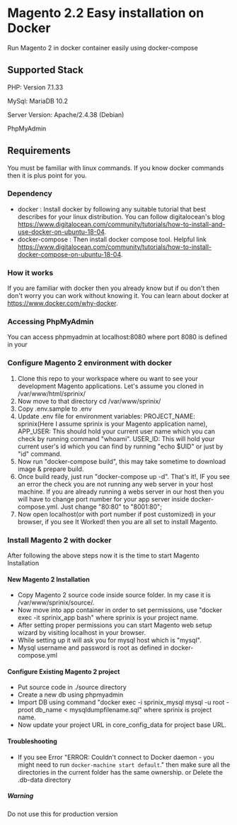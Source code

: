 # Magento 2.2 Easy installation on Docker
Run Magento 2 in docker container easily using docker-compose

## Supported Stack
PHP: Version 7.1.33

MySql: MariaDB 10.2

Server Version: Apache/2.4.38 (Debian)

PhpMyAdmin

## Requirements
You must be familiar with linux commands. If you know docker commands then it is plus point for you.

### Dependency
- docker : Install docker by following any suitable tutorial that best describes for your linux distribution. You can follow digitalocean's blog https://www.digitalocean.com/community/tutorials/how-to-install-and-use-docker-on-ubuntu-18-04.
- docker-compose : Then install docker compose tool. Helpful link https://www.digitalocean.com/community/tutorials/how-to-install-docker-compose-on-ubuntu-18-04.

### How it works
If you are familiar with docker then you already know but if ou don't then don't worry you can work without knowing it.
You can learn about docker at https://www.docker.com/why-docker.

### Accessing PhpMyAdmin
You can access phpmyadmin at localhost:8080 where port 8080 is defined in your 

### Configure Magento 2 environment with docker
1. Clone this repo to your workspace where ou want to see your development Magento applications. Let's assume you cloned in /var/www/html/sprinix/
2. Now move to that directory cd /var/www/sprinix/
3. Copy .env.sample to .env
4. Update .env file for environment variables:
 PROJECT_NAME: sprinix(Here I assume sprinix is your Magento application name),
 APP_USER: This should hold your current user name which you can check by running command "whoami".
 USER_ID: This will hold your current user's id which you can find by running "echo $UID" or just by "id" command.
 5. Now run "docker-compose build", this may take sometime to download image & prepare build.
 6. Once build ready, just run "docker-compose up -d". That's it!, IF you see an error the check you are not running any web server in your host machine. If you are already running a webs server in our host then you will have to change port number for your app server inside docker-compose.yml. Just change "80:80" to "8001:80"; 
 7. Now open localhost(or with port number if post customized) in your browser, if you see It Worked! then you are all set to install Magento.
 
 ### Install Magento 2 with docker
 After following the above steps now it is the time to start Magento Installation
 
 #### New Magento 2 Installation
 - Copy Magento 2 source code inside source folder. In my case it is /var/www/sprinix/source/.
 - Now move into app container in order to set permissions, use "docker exec -it sprinix_app bash" where sprinix is your project name.
 - After setting proper permissions you can start Magento web setup wizard by visiting localhost in your browser.
 - While setting up it will ask you for mysql host which is "mysql".
 - Mysql username and password is root as defined in docker-compose.yml
 
 
#### Configure Existing Magento 2 project
- Put source code in ./source directory
- Create a new db using phpmyadmin
- Import DB using command "docker exec -i sprinix_mysql mysql -u root -proot db_name < mysqldumpfilename.sql" where sprinix is project name.
- Now update your project URL in core_config_data for project base URL.

#### Troubleshooting
- If you see Error "ERROR: Couldn't connect to Docker daemon - you might need to run `docker-machine start default`." then make sure all the directories in the current folder has the same ownership. or Delete the .db-data directory
 
##### Warning
Do not use this for production version
